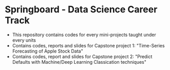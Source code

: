 # Springboard - Data Science Career Track
- This repository contains codes for every mini-projects taught under every units
- Contains codes, reports and slides for Capstone project 1: "Time-Series Forecasting of Apple Stock Data"
- Contains codes, report and slides for Capstone project 2: "Predict Defaults with Machine/Deep Learning Classication techniques"

